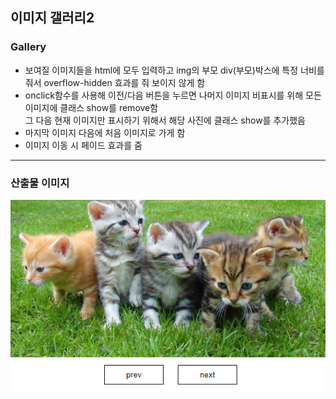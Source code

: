 <h2>이미지 갤러리2</h2>
<h3>Gallery</h3>
<ul>
  <li> 보여질 이미지들을 html에 모두 입력하고 img의 부모 div(부모)박스에 특정 너비를 줘서 overflow-hidden 효과를 줘 보이지 않게 함</li>
  <li> onclick함수를 사용해 이전/다음 버튼을 누르면 나머지 이미지 비표시를 위해 모든 이미지에 클래스 show를 remove함<br>
    그 다음 현재 이미지만 표시하기 위해서 해당 사진에 클래스 show를 추가했음</li>
  <li>마지막 이미지 다음에 처음 이미지로 가게 함</li>
  <li>이미지 이동 시 페이드 효과를 줌</li>
</ul>
<hr>
<h3>산출물 이미지</h3>
<img src="./capture.png" alt="capture">
